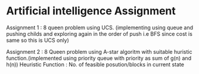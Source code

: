 # Artificial intelligence Assignment

Assignment 1 :
8 queen problem using UCS.
(implementing using queue and pushing childs and exploring again in the order of push i.e BFS since cost is same so this is UCS only) 

Assignment 2 :
8 Queen problem using A-star algoritm with suitable huristic function.(implemented using priority queue with priority as sum of g(n) and h(n))
Heuristic Function : No. of feasible posution/blocks in current state
